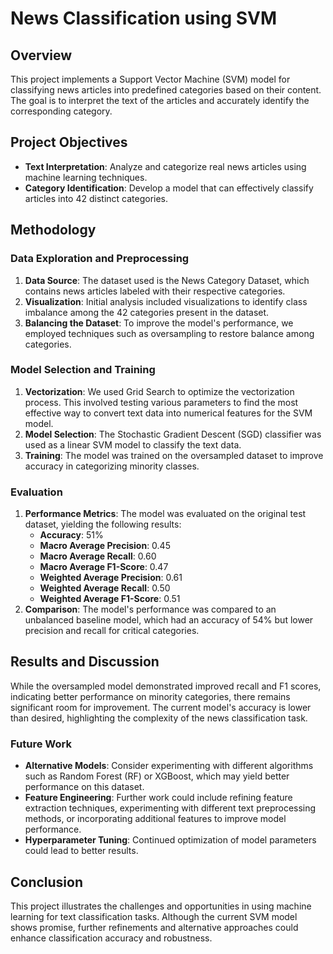 # News Classification using SVM

## Overview
This project implements a Support Vector Machine (SVM) model for classifying news articles into predefined categories based on their content. The goal is to interpret the text of the articles and accurately identify the corresponding category.

## Project Objectives
- **Text Interpretation**: Analyze and categorize real news articles using machine learning techniques.
- **Category Identification**: Develop a model that can effectively classify articles into 42 distinct categories.

## Methodology

### Data Exploration and Preprocessing
1. **Data Source**: The dataset used is the News Category Dataset, which contains news articles labeled with their respective categories.
2. **Visualization**: Initial analysis included visualizations to identify class imbalance among the 42 categories present in the dataset.
3. **Balancing the Dataset**: To improve the model's performance, we employed techniques such as oversampling to restore balance among categories.

### Model Selection and Training
1. **Vectorization**: We used Grid Search to optimize the vectorization process. This involved testing various parameters to find the most effective way to convert text data into numerical features for the SVM model.
2. **Model Selection**: The Stochastic Gradient Descent (SGD) classifier was used as a linear SVM model to classify the text data.
3. **Training**: The model was trained on the oversampled dataset to improve accuracy in categorizing minority classes.

### Evaluation
1. **Performance Metrics**: The model was evaluated on the original test dataset, yielding the following results:
   - **Accuracy**: 51%
   - **Macro Average Precision**: 0.45
   - **Macro Average Recall**: 0.60
   - **Macro Average F1-Score**: 0.47
   - **Weighted Average Precision**: 0.61
   - **Weighted Average Recall**: 0.50
   - **Weighted Average F1-Score**: 0.51
2. **Comparison**: The model's performance was compared to an unbalanced baseline model, which had an accuracy of 54% but lower precision and recall for critical categories.

## Results and Discussion
While the oversampled model demonstrated improved recall and F1 scores, indicating better performance on minority categories, there remains significant room for improvement. The current model's accuracy is lower than desired, highlighting the complexity of the news classification task.

### Future Work
- **Alternative Models**: Consider experimenting with different algorithms such as Random Forest (RF) or XGBoost, which may yield better performance on this dataset.
- **Feature Engineering**: Further work could include refining feature extraction techniques, experimenting with different text preprocessing methods, or incorporating additional features to improve model performance.
- **Hyperparameter Tuning**: Continued optimization of model parameters could lead to better results.

## Conclusion
This project illustrates the challenges and opportunities in using machine learning for text classification tasks. Although the current SVM model shows promise, further refinements and alternative approaches could enhance classification accuracy and robustness.
